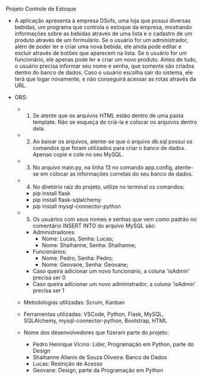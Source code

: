 Projeto Controle de Estoque

- A aplicação apresenta à empresa DSofs, uma loja que possui diversas bebidas, um programa que controla o estoque da empresa, mostrando informações sobre as bebidas através de uma lista e o cadastro de um produto através de um formulário. Se o usuário for
  um administrador, além de poder ler e criar uma nova bebida, ele ainda pode editar e excluir através de botões que aparecem na lista. Se o usuário for um funcionário, ele apenas pode ler e criar um novo produto. Antes de tudo, o usuário precisa informar seu nome e senha, que somente
  são criados dentro do banco de dados. Caso o usuário escolha sair do sistema, ele terá que logar novamente, e não conseguirá acessar as rotas através da URL.

- OBS:
  - 1. Se atente que os arquivos HTML estão dentro de uma pasta template. Não se esqueça de criá-la e colocar os arquivos dentro dela.
  - 2. Ao baixar os arquivos, atente-se que o arquivo db.sql possui os comandos que foram utilizados para criar o banco de dados. Apenas copie e cole no seu MySQL.
  - 3. No arquivo main.py, na linha 13 no comando app.config, atente-se em colocar as informações corretas do seu banco de dados.
  - 4. No diretório raiz do projeto, utilize no terminal os comandos:
    - pip install flask
    - pip install flask-sqlalchemy
    - pip install mysql-connector-python
  - 5. Os usuários com seus nomes e senhas que vem como padrão no comentário INSERT INTO do arquivo MySQL são:
    - Administradores:
      - Nome: Lucas, Senha: Lucas;
      - Nome: Shaihanne, Senha: Shaihanne;
    - Funcionários:
      - Nome: Pedro, Senha: Pedro;
      - Nome: Geovane, Senha: Geovane;
    - Caso queira adicionar um novo funcionário, a coluna 'isAdmin' precisa ser 0
    - Caso queira adicionar um novo administrador, a coluna 'isAdmin' precisa ser 1

  - Metodologias utilizadas: Scrum, Kanban
  - Ferramentas utilizadas: VSCode, Python, Flask, MySQL, SQLAlchemy, mysql-connector-python, Bootstrap, HTML
 
  - Nome dos desenvolvedores que fizeram parte do projeto:
    - Pedro Henrique Vicino: Líder, Programação em Python, parte do Design
    - Shaihanne Allanis de Souza Oliveira: Banco de Dados
    - Lucas: Restrição de Acesso
    - Geovane: Design, parte da Programação em Python
